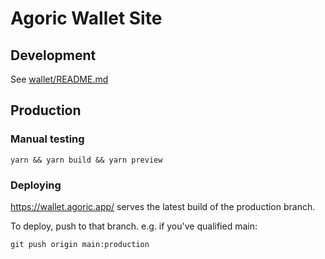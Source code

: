 # Agoric Wallet Site

## Development
See [wallet/README.md](wallet/README.md)

## Production
### Manual testing
`yarn && yarn build && yarn preview`

### Deploying
https://wallet.agoric.app/ serves the latest build of the production branch.

To deploy, push to that branch. e.g. if you've qualified main:

`git push origin main:production`

